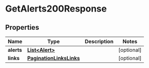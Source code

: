 

# GetAlerts200Response


## Properties

| Name | Type | Description | Notes |
|------------ | ------------- | ------------- | -------------|
|**alerts** | [**List&lt;Alert&gt;**](Alert.md) |  |  [optional] |
|**links** | [**PaginationLinksLinks**](PaginationLinksLinks.md) |  |  [optional] |



